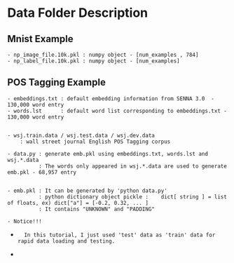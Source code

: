 
# Data Folder Description

## Mnist Example

	- np_image_file.10k.pkl : numpy object - [num_examples , 784]
	- np_label_file.10k.pkl : numpy object - [num_examples]

## POS Tagging Example
	- embeddings.txt : default embedding information from SENNA 3.0  - 130,000 word entry
	- words.lst      : default word list corresponding to embeddings.txt - 130,000 word entry


	- wsj.train.data / wsj.test.data / wsj.dev.data 
		: wall street journal English POS Tagging corpus

	- data.py : generate emb.pkl using embeddings.txt, words.lst and wsj.*.data
			  : The words only appeared in wsj.*.data are used to generate emb.pkl - 68,957 entry


	- emb.pkl : It can be generated by 'python data.py' 
			  : python dictionary object pickle :    dict[ string ] = list of floats, ex) dict["a"] = [-0.2, 0.32, ... ]
			  : It contains "UNKNOWN" and "PADDING"

	- Notice!!!
- 		In this tutorial, I just used 'test' data as 'train' data for rapid data loading and testing. 
- 		

